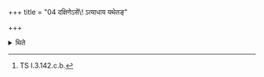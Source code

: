 +++
title = "04 दक्षिणेऽसें\\! ऽत्याधाय यथेतङ्"

+++

<details><summary>थिते</summary>

4. Having placed (the pitcher of water) on his right shoulder, having gone by the route by which he had gone, having taken it into (the Prāgvaṁśa) by the eastern door, having gone by the north of the altar, having passed round by the north of the Āgnīdhrīya-Dhiṣṇya, he places it on the northern hip (-north-western corner) of the Uttaravedi with mitrāvaruṇayor bhāgadheyī stha.[^2]  

[^1]: Cf. ŚB III.9.2.15.  

[^2]: TS I.3.142.c.b.  
</details>
